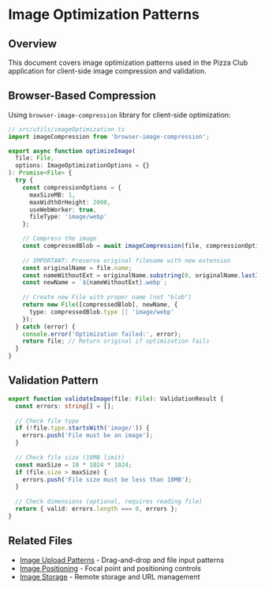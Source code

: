 # Image Optimization Patterns

## Overview

This document covers image optimization patterns used in the Pizza Club application for client-side image compression and validation.

## Browser-Based Compression

Using `browser-image-compression` library for client-side optimization:

```typescript
// src/utils/imageOptimization.ts
import imageCompression from 'browser-image-compression';

export async function optimizeImage(
  file: File,
  options: ImageOptimizationOptions = {}
): Promise<File> {
  try {
    const compressionOptions = {
      maxSizeMB: 1,
      maxWidthOrHeight: 2000,
      useWebWorker: true,
      fileType: 'image/webp'
    };

    // Compress the image
    const compressedBlob = await imageCompression(file, compressionOptions);
    
    // IMPORTANT: Preserve original filename with new extension
    const originalName = file.name;
    const nameWithoutExt = originalName.substring(0, originalName.lastIndexOf('.')) || originalName;
    const newName = `${nameWithoutExt}.webp`;
    
    // Create new File with proper name (not "blob")
    return new File([compressedBlob], newName, {
      type: compressedBlob.type || 'image/webp'
    });
  } catch (error) {
    console.error('Optimization failed:', error);
    return file; // Return original if optimization fails
  }
}
```

## Validation Pattern

```typescript
export function validateImage(file: File): ValidationResult {
  const errors: string[] = [];
  
  // Check file type
  if (!file.type.startsWith('image/')) {
    errors.push('File must be an image');
  }
  
  // Check file size (10MB limit)
  const maxSize = 10 * 1024 * 1024;
  if (file.size > maxSize) {
    errors.push('File size must be less than 10MB');
  }
  
  // Check dimensions (optional, requires reading file)
  return { valid: errors.length === 0, errors };
}
```

## Related Files

- [Image Upload Patterns](./image-upload.md) - Drag-and-drop and file input patterns
- [Image Positioning](./image-positioning.md) - Focal point and positioning controls
- [Image Storage](./image-storage.md) - Remote storage and URL management